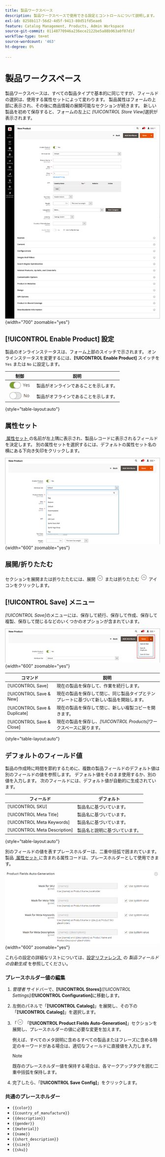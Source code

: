 ```yaml
---
title: 製品ワークスペース
description: 製品ワークスペースで使用できる設定とコントロールについて説明します。
exl-id: 8258b117-56d2-4d5f-9413-80d51fd5eae6
feature: Catalog Management, Products, Admin Workspace
source-git-commit: 01148770946a236ece2122be5a88b963a0f07d1f
workflow-type: tm+mt
source-wordcount: '463'
ht-degree: 0%

---
```


# 製品ワークスペース

製品ワークスペースは、すべての製品タイプで基本的に同じですが、フィールドの選択は、使用する属性セットによって変わります。 製品属性はフォームの上部に表示され、その後に商品情報の展開可能なセクションが続きます。 新しい製品を初めて保存すると、フォームの左上に _[!UICONTROL Store View]_&#x200B;選択が表示されます。

![&#x200B; 製品ワークスペース &#x200B;](./assets/product-workspace-ee.png){width="700" zoomable="yes"}

## [!UICONTROL Enable Product] 設定

製品のオンラインステータスは、フォーム上部のスイッチで示されます。 オンラインステータスを変更するには、**[!UICONTROL Enable Product]** スイッチを `Yes` または `No` に設定します。

| 制御 | 説明 |
|-------- | ----------- |
| ![&#x200B; はい切り替え &#x200B;](../assets/toggle-yes.png) | 製品がオンラインであることを示します。 |
| ![&#x200B; 切り替え番号 &#x200B;](../assets/toggle-no.png) | 製品がオフラインであることを示します。 |

{style="table-layout:auto"}

## 属性セット

[&#x200B; 属性セット &#x200B;](attribute-sets.md) の名前が左上隅に表示され、製品レコードに表示されるフィールドを決定します。 別の属性セットを選択するには、デフォルトの属性セット名の横にある下向き矢印をクリックします。

![&#x200B; 属性セット &#x200B;](./assets/product-attribute-set.png){width="600" zoomable="yes"}

## 展開/折りたたむ

セクションを展開または折りたたむには、展開 ![&#x200B; 展開セレクター &#x200B;](../assets/icon-display-expand.png) または折りたたむ ![&#x200B; 折りたたみセレクター &#x200B;](../assets/icon-display-collapse.png) アイコンをクリックします。

## [!UICONTROL Save] メニュー

_[!UICONTROL Save]_&#x200B;のメニューには、保存して続行、保存して作成、保存して複製、保存して閉じるなどのいくつかのオプションが含まれています。

![&#x200B; 保存メニュー &#x200B;](./assets/product-save-menu.png){width="600" zoomable="yes"}

| コマンド | 説明 |
|--- |--- |
| [!UICONTROL Save] | 現在の製品を保存して、作業を続行します。 |
| [!UICONTROL Save & New] | 現在の製品を保存して閉じ、同じ製品タイプとテンプレートに基づいて新しい製品を開始します。 |
| [!UICONTROL Save & Duplicate] | 現在の製品を保存して閉じ、新しい複製コピーを開きます。 |
| [!UICONTROL Save & Close] | 現在の製品を保存し、_[!UICONTROL Products]_&#x200B;ワークスペースに戻ります。 |

{style="table-layout:auto"}

## デフォルトのフィールド値

製品の作成時に時間を節約するために、複数の製品フィールドのデフォルト値は別のフィールドの値を参照します。 デフォルト値をそのまま使用するか、別の値を入力します。 次のフィールドには、デフォルト値が自動的に生成されています。

| フィールド | デフォルト |
|----- |------- |
| [!UICONTROL SKU] | 製品名に基づいています。 |
| [!UICONTROL Meta Title] | 製品名に基づいています。 |
| [!UICONTROL Meta Keywords] | 製品名に基づいています。 |
| [!UICONTROL Meta Description] | 製品名と説明に基づいています。 |

{style="table-layout:auto"}

別のフィールドの値を表すプレースホルダーは、二重中括弧で囲まれています。 製品 [&#x200B; 属性セット &#x200B;](attribute-sets.md) に含まれる属性コードは、プレースホルダーとして使用できます。

![&#x200B; 製品フィールドの自動生成 &#x200B;](../configuration-reference/catalog/assets/catalog-product-fields-auto-generation.png){width="600" zoomable="yes"}

これらの設定の詳細なリストについては、[&#x200B; 設定リファレンス &#x200B;](../configuration-reference/catalog/catalog.md#product-fields-auto-generation) の _製品フィールドの自動生成_ を参照してください。

### プレースホルダー値の編集

1. _管理者_ サイドバーで、**[!UICONTROL Stores]**/_[!UICONTROL Settings]_/**[!UICONTROL Configuration]**&#x200B;に移動します。

1. 左側のパネルで「**[!UICONTROL Catalog]**」を展開し、その下の「**[!UICONTROL Catalog]**」を選択します。

1. 「![&#x200B; 展開セレクター &#x200B;](../assets/icon-display-expand.png) 「**[!UICONTROL Product Fields Auto-Generation]**」セクションを展開し、プレースホルダーの値に必要な変更を加えます。

   例えば、すべてのメタ説明に含めるすべての製品またはフレーズに含める特定のキーワードがある場合は、適切なフィールドに直接値を入力します。

   >[!NOTE]
   >
   >既存のプレースホルダー値を保持する場合は、各マークアップタグを囲む二重中括弧を保持します。

1. 完了したら、「**[!UICONTROL Save Config]**」をクリックします。

### 共通のプレースホルダー

- `{{color}}`
- `{{country_of_manufacture}}`
- `{{description}}`
- `{{gender}}`
- `{{material}}`
- `{{name}}`
- `{{short_description}}`
- `{{size}}`
- `{{sku}}`

